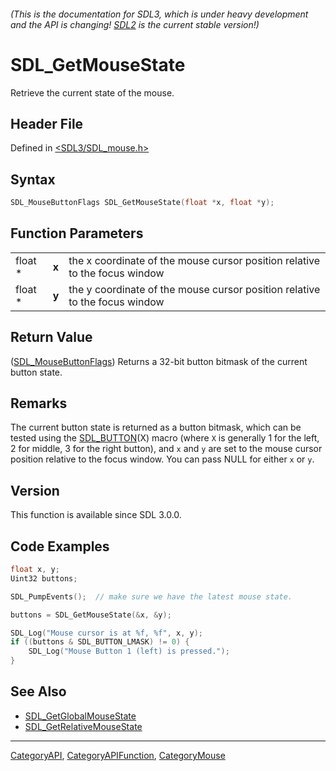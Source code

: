 ###### (This is the documentation for SDL3, which is under heavy development and the API is changing! [SDL2](https://wiki.libsdl.org/SDL2/) is the current stable version!)
# SDL_GetMouseState

Retrieve the current state of the mouse.

## Header File

Defined in [<SDL3/SDL_mouse.h>](https://github.com/libsdl-org/SDL/blob/main/include/SDL3/SDL_mouse.h)

## Syntax

```c
SDL_MouseButtonFlags SDL_GetMouseState(float *x, float *y);
```

## Function Parameters

|         |       |                                                                            |
| ------- | ----- | -------------------------------------------------------------------------- |
| float * | **x** | the x coordinate of the mouse cursor position relative to the focus window |
| float * | **y** | the y coordinate of the mouse cursor position relative to the focus window |

## Return Value

([SDL_MouseButtonFlags](SDL_MouseButtonFlags)) Returns a 32-bit button
bitmask of the current button state.

## Remarks

The current button state is returned as a button bitmask, which can be
tested using the [SDL_BUTTON](SDL_BUTTON)(X) macro (where `X` is generally
1 for the left, 2 for middle, 3 for the right button), and `x` and `y` are
set to the mouse cursor position relative to the focus window. You can pass
NULL for either `x` or `y`.

## Version

This function is available since SDL 3.0.0.

## Code Examples

```c
float x, y;
Uint32 buttons;

SDL_PumpEvents();  // make sure we have the latest mouse state.

buttons = SDL_GetMouseState(&x, &y);

SDL_Log("Mouse cursor is at %f, %f", x, y);
if ((buttons & SDL_BUTTON_LMASK) != 0) {
    SDL_Log("Mouse Button 1 (left) is pressed.");
}
```

## See Also

- [SDL_GetGlobalMouseState](SDL_GetGlobalMouseState)
- [SDL_GetRelativeMouseState](SDL_GetRelativeMouseState)

----
[CategoryAPI](CategoryAPI), [CategoryAPIFunction](CategoryAPIFunction), [CategoryMouse](CategoryMouse)

